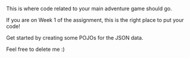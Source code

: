 This is where code related to your main adventure game should go.

If you are on Week 1 of the assignment, this is the right place to put your code!

Get started by creating some POJOs for the JSON data.

Feel free to delete me :)
